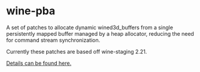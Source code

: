 # wine-pba

A set of patches to allocate dynamic wined3d_buffers from a single persistently mapped buffer managed by a heap allocator, reducing the need for command stream synchronization.

Currently these patches are based off wine-staging 2.21.

[Details can be found here.](https://comminos.com/posts/2018-02-21-wined3d-profiling.html)
